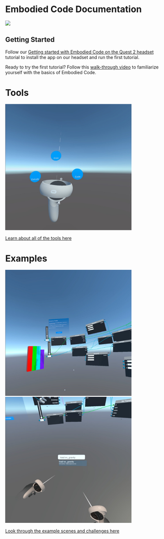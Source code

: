 # Embodied Code Documentation

<img src="https://user-images.githubusercontent.com/1598545/158480305-1e9010cf-8dc9-4a37-a34a-b15a1ad84521.png" width=400>

## Getting Started

Follow our [Getting started with Embodied Code on the Quest 2 headset](./getting-started.md) tutorial to install the app on our headset and run the first tutorial. 

Ready to try the first tutorial? Follow this [walk-through video](https://drive.google.com/file/d/10FexZffkHACagAJA0WFbe5Wexv3NoRdY/preview) to familiarize yourself with the basics of Embodied Code. 

# Tools

<img src="images/tools01.jpeg" width=400>

[Learn about all of the tools here](./coding-tool.md)

# Examples

<img src="images/tower01.jpg" width=400> <img src="images/gravity01.jpg" width=400>

[Look through the example scenes and challenges here](./coding-tool.md)


